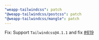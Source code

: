 ```yaml
---
"weapp-tailwindcss": patch
"@weapp-tailwindcss/postcss": patch
"@weapp-tailwindcss/mangle": patch
---
```


Fix: Support `Tailwindcss@4.1.1` and fix [#619](https://github.com/sonofmagic/weapp-tailwindcss/issues/619)
